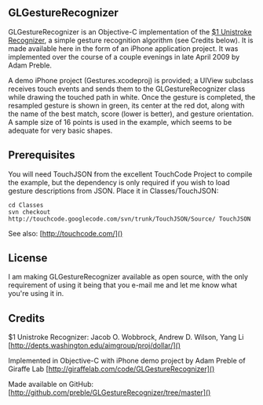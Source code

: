 ## GLGestureRecognizer

GLGestureRecognizer is an Objective-C implementation of the [$1 Unistroke Recognizer](http://depts.washington.edu/aimgroup/proj/dollar/), a simple gesture recognition algorithm (see Credits below). It is made available here in the form of an iPhone application project. It was implemented over the course of a couple evenings in late April 2009 by Adam Preble.

A demo iPhone project (Gestures.xcodeproj) is provided; a UIView subclass receives touch events and sends them to the GLGestureRecognizer class while drawing the touched path in white. Once the gesture is completed, the resampled gesture is shown in green, its center at the red dot, along with the name of the best match, score (lower is better), and gesture orientation. A sample size of 16 points is used in the example, which seems to be adequate for very basic shapes.


## Prerequisites

You will need TouchJSON from the excellent TouchCode Project to compile the example, but the dependency is only required if you wish to load gesture descriptions from JSON.  Place it in Classes/TouchJSON:

	cd Classes
	svn checkout http://touchcode.googlecode.com/svn/trunk/TouchJSON/Source/ TouchJSON

See also: [http://touchcode.com/]()


## License

I am making GLGestureRecognizer available as open source, with the only requirement of using it being that you e-mail me and let me know what you're using it in.


## Credits

$1 Unistroke Recognizer: Jacob O. Wobbrock, Andrew D. Wilson, Yang Li [http://depts.washington.edu/aimgroup/proj/dollar/]()

Implemented in Objective-C with iPhone demo project by Adam Preble of Giraffe Lab [http://giraffelab.com/code/GLGestureRecognizer]()

Made available on GitHub: [http://github.com/preble/GLGestureRecognizer/tree/master]()
